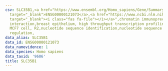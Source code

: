 ```yaml
---
csv: SLC35B1,<a href="https://www.ensembl.org/Homo_sapiens/Gene/Summary?db=core;g=ENSG00000121073"
  target="_blank">ENSG00000121073</a>,<a href="https://www.ncbi.nlm.nih.gov/pubmed/22863008"
  target="_blank"><i class="fas fa-file"></i></a>",chromatin immunoprecipitation assay,direct
  interaction,breast epithelium, high throughput transcription profiling by microarray,
  MCF7 cell, R2,nucleotide sequence identification,nucleotide sequence identification,transcriptional
  regulation,
data_alias: SLC35B1
data_id: ENSG00000121073
data_numevidence: 1
data_species: Homo sapiens
data_taxid: '9606'
title: SLC35B1
---
```

